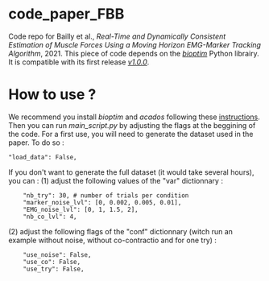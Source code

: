 # code_paper_FBB

Code repo for Bailly et al., *Real-Time and Dynamically Consistent Estimation of Muscle Forces Using a Moving Horizon EMG-Marker Tracking Algorithm*, 2021.
This piece of code depends on the [*bioptim*](https://github.com/pyomeca/bioptim) Python librairy. It is compatible with its first release [*v1.0.0*](https://github.com/pyomeca/bioptim/tree/TheRealDebut).

# How to use ?

We recommend you install *bioptim* and *acados* following these [instructions](https://github.com/pyomeca/bioptim#how-to-install).
Then you can run *main_script.py* by adjusting the flags at the beggining of the code.
For a first use, you will need to generate the dataset used in the paper.
To do so :
```
"load_data": False,
```
If you don't want to generate the full dataset (it would take several hours), you can :
(1) adjust the following values of the "var" dictionnary :
```
    "nb_try": 30, # number of trials per condition
    "marker_noise_lvl": [0, 0.002, 0.005, 0.01],
    "EMG_noise_lvl": [0, 1, 1.5, 2],
    "nb_co_lvl": 4,
```
(2) adjust the following flags of the "conf" dictionnary (witch run an example without noise, without co-contractio and for one try) :
```
    "use_noise": False,
    "use_co": False,
    "use_try": False,
```
